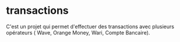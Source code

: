 # transactions

C'est  un projet qui permet d'effectuer des transactions avec plusieurs opérateurs ( Wave, Orange Money, Wari, Compte Bancaire). 
